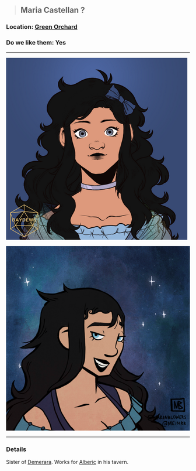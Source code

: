 >## Maria Castellan ?

### Location: [Green Orchard](../../Locations/Green%20Orchard.md)

### Do we like them: Yes

***

![maria](../../../Templates/images/npc-maria.png "maria")

![maria](../../../Templates/images/npc-maria-2.png "maria upgraded")

***

### Details

Sister of [Demerara](Demerara.md). Works for [Alberic](Alberic.md) in his tavern.